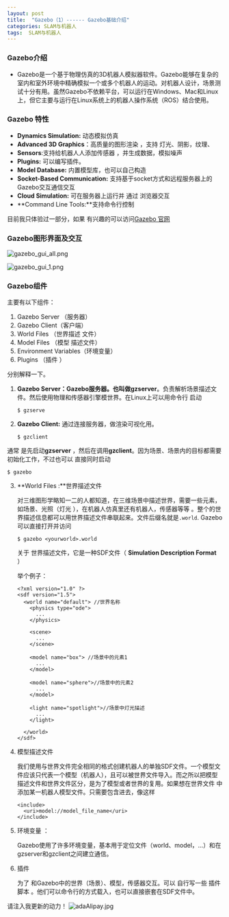 ```yaml
---
layout: post
title:  "Gazebo（1）------ Gazebo基础介绍"
categories: SLAM与机器人
tags:  SLAM与机器人
---
```


### Gazebo介绍

-  Gazebo是一个基于物理仿真的3D机器人模拟器软件。Gazebo能够在复杂的室内和室外环境中精确模拟一个或多个机器人的运动。对机器人设计，场景测试十分有用。虽然Gazebo不依赖平台，可以运行在Windows、Mac和Linux上，但它主要与运行在Linux系统上的机器人操作系统（ROS）结合使用。

### Gazebo 特性

- **Dynamics Simulation:** 动态模拟仿真
- **Advanced 3D Graphics**：高质量的图形渲染 ，支持 灯光、阴影，纹理、
- **Sensors**:支持给机器人人添加传感器 ，并生成数据，模拟噪声
- **Plugins:** 可以编写插件。
- **Model Database:** 内置模型库，也可以自己构造
- **Socket-Based Communication:** 支持基于socket方式和远程服务器上的Gazebo交互通信交互
- **Cloud Simulation:** 可在服务器上运行并 通过 浏览器交互
- **Command Line Tools:**支持命令行控制

目前我只体验过一部分，如果 有兴趣的可以访问[Gazebo 官网](http://gazebosim.org/)

### Gazebo图形界面及交互

![gazebo_gui_all.png](https://i.loli.net/2019/06/30/5d185081a6b9234869.png)

![gazebo_gui_1.png](https://i.loli.net/2019/06/30/5d185081a736586999.png)

### Gazebo组件

主要有以下组件：

1. Gazebo Server （服务器）
2. Gazebo Client（客户端）
3. World Files （世界描述 文件）
4. Model Files （模型 描述文件）
5. Environment Variables（环境变量）
6. Plugins （插件 ）

分别解释一下。

1. **Gazebo Server：**Gazebo服务器。也叫做**gzserver**。负责解析场景描述文件。然后使用物理和传感器引擎模世界。在Linux上可以用命令行 启动

   ```
   $ gzserve
   ```

2. **Gazebo Client:** 通过连接服务器，做渲染可视化用。

   ```
   $ gzclient
   ```

通常 是先启动**gzserver** ，然后在调用**gzclient**。因为场景、场景内的目标都需要初始化工作，不过也可以 直接同时启动

```
$ gazebo
```

3. **World Files :**世界描述文件

   对三维图形学略知一二的人都知道，在三维场景中描述世界，需要一些元素，如场景、光照（灯光 ），在机器人仿真里还有机器人，传感器等等 。整个的世界描述信息都可以用世界描述文件串联起来。文件后缀名就是`.world`. Gazebo可以直接打开并访问

   ```
   $ gazebo <yourworld>.world
   ```

   关于 世界描述文件，它是一种SDF文件（ **Simulation Description Format** ）

   举个例子：

   ```SDF
   <?xml version="1.0" ?>
   <sdf version="1.5">
     <world name="default"> //世界名称
       <physics type="ode">
         ...
       </physics>
   
       <scene>
         ...
       </scene>
   
       <model name="box"> //场景中的元素1
         ...
       </model>
   
       <model name="sphere">//场景中的元素2
         ...
       </model>
   
       <light name="spotlight">//场景中灯光描述
         ...
       </light>
   
     </world>
   </sdf>
   ```

4. 模型描述文件 

   我们使用与世界文件完全相同的格式创建机器人的单独SDF文件。一个模型文件应该只代表一个模型（机器人），且可以被世界文件导入。而之所以把模型描述文件和世界文件区分，是为了模型或者世界的复用。如果想在世界文件 中添加某一机器人模型文件。只需要包含进去，像这样

   ```
   <include>
     <uri>model://model_file_name</uri>
   </include>
   ```

5. 环境变量 ：

   Gazebo使用了许多环境变量，基本用于定位文件（world、model，…）和在gzserver和gzclient之间建立通信。

6. 插件

   为了 和Gazebo中的世界（场景）、模型，传感器交互。可以 自行写一些 插件脚本 。他们可以命令行的方式载入，也可以直接嵌套在SDF文件中。

请注入我更新的动力！
![adaAlipay.jpg](https://i.loli.net/2019/07/27/5d3bc2958327410625.jpg)
